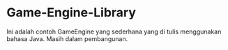 # Game-Engine-Library
Ini adalah contoh GameEngine yang sederhana yang di tulis menggunakan bahasa Java. Masih dalam pembangunan.

```Contoh kod:
